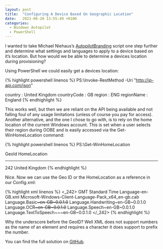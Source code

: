 ```yaml
---
layout: post
title:  "Configuring A Device Based On Geographic Location"
date:   2021-06-20 13:55:49 +0100
categories:
  - Windows Autopilot
  - PowerShell
---
```

I wanted to take Michael Niehaus’s [AutopilotBranding](https://github.com/mtniehaus/AutopilotBranding) script one step further and determine what settings and languages to apply to a device based on it’s location. But how would we be able to determine a devices location during provisioning?

Using PowerShell we could easily get a devices location:

{% highlight powershell linenos %}
PS:\Invoke-RestMethod -Uri "http://ip-api.com/json"

country : United Kingdom
countryCode : GB
region : ENG
regionName : England
{% endhighlight %}

This works well, but then we are reliant on the API being available and not falling foul of any usage limitations (unless of course you pay for access). Another alternative, and the one I chose to go with, is to rely on the home location of the current Windows account. This is set when a user selects their region during OOBE and is easily accessed via the Get-WinHomeLocation command:

{% highlight powershell linenos %}
PS:\Get-WinHomeLocation

GeoId HomeLocation
----- ------------
242 United Kingdom
{% endhighlight %}

Nice. Now we can use the Geo ID or the HomeLocation as a reference in our Config.xml:

{% highlight xml linenos %}
<_242>
    <TimeZone>GMT Standard Time</TimeZone>
    <Language>Language-en-GB.xml</Language>
    <LanguagePack>
        <Cab>Microsoft-Windows-Client-Language-Pack_x64_en-gb.cab</Cab>
    </LanguagePack>
    <AddFeatures>
        <Feature>Language.Basic~~~en-GB~0.0.1.0</Feature>
        <Feature>Language.Handwriting~~~en-GB~0.0.1.0</Feature>
        <Feature>Language.OCR~~~en-GB~0.0.1.0</Feature>
        <Feature>Language.Speech~~~en-GB~0.0.1.0</Feature>
        <Feature>Language.TextToSpeech~~~en-GB~0.0.1.0</Feature>
    </AddFeatures>
</_242>
{% endhighlight %}

Why the underscore before the GeoID? Well XML does not support numbers as the name of an element and requires a character it does support to prefix the number.

You can find the full solution on [GitHub](https://github.com/iborghoff/AutopilotDeviceConfiguration).